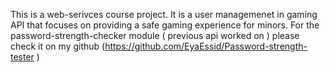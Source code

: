 This is a web-serivces course project. 
It is a user managemenet in gaming API that focuses on providing a safe gaming experience for minors.
For the password-strength-checker module ( previous api worked on ) please check it on my github (https://github.com/EyaEssid/Password-strength-tester ) 
